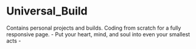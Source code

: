 # Universal_Build
Contains personal projects and builds. Coding from scratch for a fully responsive page. - Put your heart, mind, and soul into even your smallest acts -
